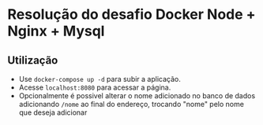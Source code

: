 # Resolução do desafio Docker Node + Nginx + Mysql

## Utilização
- Use `docker-compose up -d` para subir a aplicação.
- Acesse `localhost:8080` para acessar a página.
- Opcionalmente é possivel alterar o nome adicionado no banco de dados adicionando `/nome` ao final do endereço, trocando "nome" pelo nome que deseja adicionar